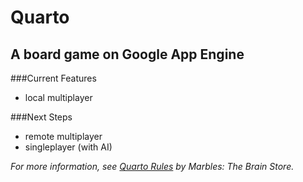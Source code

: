 Quarto
=========
A board game on Google App Engine
----------
###Current Features
* local multiplayer

###Next Steps
* remote multiplayer
* singleplayer (with AI)

*For more information, see [Quarto Rules](http://www.marblesthebrainstore.com/files/rules/Quarto_Rules.pdf) by Marbles: The Brain Store.*